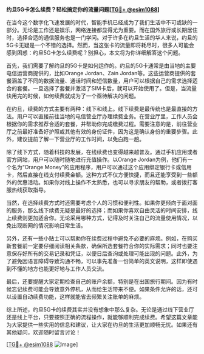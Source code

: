**约旦5G卡怎么续费？轻松搞定你的流量问题[[TG💪+ @esim1088](https://t.me/s/esim1088)]**

在当今这个数字化飞速发展的时代，智能手机已经成为了我们生活中不可或缺的一部分。无论是工作还是娱乐，网络连接都显得尤为重要。而在国外旅行或长期居住时，选择合适的通信服务也是一门学问。对于许多在约旦生活的华人来说，约旦的5G卡无疑是一个不错的选择。然而，当这张卡的流量即将耗尽时，很多人可能会感到困惑：约旦5G卡怎么续费呢？别担心，本文将为你详细解答这个问题。

首先，我们需要了解约旦的5G卡是如何运作的。约旦的5G卡通常是由当地的主要电信运营商提供的，比如Orange Jordan、Zain Jordan等。这些运营商提供的套餐涵盖了不同的数据流量、通话时间和短信数量，用户可以根据自己的需求选择适合的套餐。一旦选择了套餐并激活了SIM卡后，就可以开始使用了。但是，当流量快用完的时候，如何续费就成为了一个亟待解决的问题。

在约旦，续费的方式主要有两种：线下和线上。线下续费是最传统也是最直接的方法。用户可以直接前往当地的电信营业厅办理续费业务。在营业厅里，工作人员会根据你的需求推荐合适的套餐，并帮助你完成缴费过程。需要注意的是，前往营业厅之前最好准备好护照或其他有效的身份证件，因为这是确认身份的重要步骤。此外，建议提前了解一下营业厅的工作时间，以免白跑一趟。

除了线下方式，随着科技的发展，在线续费也变得越来越普及。通过手机应用或者官方网站，用户可以随时随地进行充值操作。以Orange Jordan为例，他们有一个名为“Orange Money”的应用程序，用户可以通过这个应用绑定银行卡或信用卡，然后直接在线支付续费金额。这种方式不仅方便快捷，而且还能享受到一些额外的优惠活动。如果你对线上操作不太熟悉，也可以寻求朋友的帮助，或者拨打客服热线获取指导。

当然，在选择续费方式时还需要考虑个人的习惯和便利性。如果你更倾向于面对面的服务，那么线下续费无疑是最好的选择；而如果你喜欢自由灵活的时间安排，线上续费则更加适合你。无论采用哪种方式，记得及时关注自己的流量使用情况，以免出现断网的情况影响日常生活。

另外，还有一些小贴士可以帮助你在续费过程中避免不必要的麻烦。例如，在购买新套餐前一定要仔细阅读相关条款，确保所选套餐符合你的实际需求；同时也要注意保存好所有的交易记录和凭证，以便日后查询或处理可能出现的问题。此外，为了避免因语言障碍导致沟通不畅，可以事先准备一份简单的英文说明，这样即使遇到不懂的地方也能更好地与工作人员交流。

最后，还要提醒大家定期检查自己的账户余额，特别是在出国旅行期间。因为有时候忘记续费可能会导致意外停机，从而给生活带来不便。如果条件允许的话，还可以设置自动续费功能，这样就能省去频繁关注账单的麻烦。

综上所述，约旦5G卡的续费其实并没有想象中那么复杂。无论是通过线下营业厅还是线上平台，只要按照正确的流程操作，就能够顺利完成续费。希望这篇文章能为大家提供一些实用的信息和建议，让大家在约旦的生活更加顺畅无忧。如果还有其他疑问，欢迎随时留言讨论！

[[TG💪+ @esim1088](https://t.me/s/esim1088) ![Image](https://i.postimg.cc/4NQfJmqS/Snipaste-2025-05-13-00-14-12.png)]
